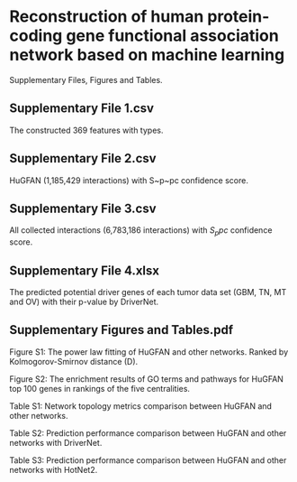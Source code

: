 # Reconstruction of human protein-coding gene functional association network based on machine learning
Supplementary Files, Figures and Tables.

## Supplementary File 1.csv
The constructed 369 features with types.

## Supplementary File 2.csv
HuGFAN (1,185,429 interactions) with S~p~pc confidence score.

## Supplementary File 3.csv
All collected interactions (6,783,186 interactions) with $S_ppc$ confidence score.

## Supplementary File 4.xlsx
The predicted potential driver genes of each tumor data set (GBM, TN, MT and OV) with their p-value by DriverNet.

## Supplementary Figures and Tables.pdf
Figure S1: The power law fitting of HuGFAN and other networks. Ranked by Kolmogorov-Smirnov distance (D).

Figure S2: The enrichment results of GO terms and pathways for HuGFAN top 100 genes in rankings of the five centralities.

Table S1: Network topology metrics comparison between HuGFAN and other networks.

Table S2: Prediction performance comparison between HuGFAN and other networks with DriverNet.

Table S3: Prediction performance comparison between HuGFAN and other networks with HotNet2.
